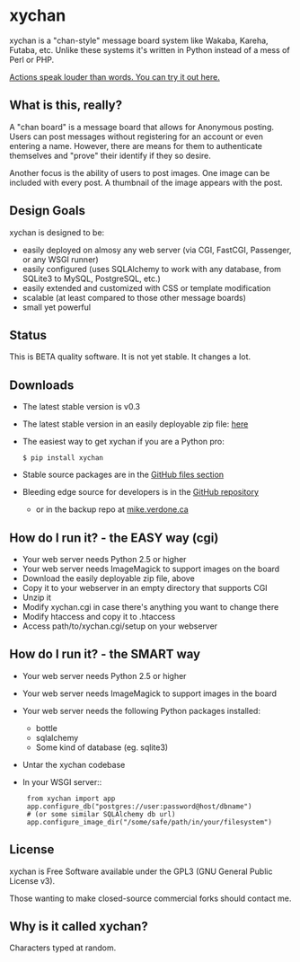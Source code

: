 xychan
======

xychan is a "chan-style" message board system like Wakaba, Kareha,
Futaba, etc. Unlike these systems it's written in Python instead of a
mess of Perl or PHP.

[Actions speak louder than words. You can try it out here.](http://xychan-beta.mike.verdone.ca/)


What is this, really?
---------------------

A "chan board" is a message board that allows for Anonymous
posting. Users can post messages without registering for an account or
even entering a name. However, there are means for them to
authenticate themselves and "prove" their identify if they so desire.

Another focus is the ability of users to post images. One image can be
included with every post. A thumbnail of the image appears with the
post.


Design Goals
------------

xychan is designed to be:

 * easily deployed on almosy any web server (via CGI, FastCGI, Passenger, or any WSGI runner)
 * easily configured (uses SQLAlchemy to work with any database, from
   SQLite3 to MySQL, PostgreSQL, etc.)
 * easily extended and customized with CSS or template modification
 * scalable (at least compared to those other message boards)
 * small yet powerful


Status
------

This is BETA quality software. It is not yet stable. It changes a lot.


Downloads
---------

 * The latest stable version is v0.3
 * The latest stable version in an easily deployable zip file: [here](http://mike.verdone.ca/xychan/xychan.zip)
 * The easiest way to get xychan if you are a Python pro:

       $ pip install xychan

 * Stable source packages are in the [GitHub files section](http://github.com/sixohsix/xychan/downloads)
 * Bleeding edge source for developers is in the [GitHub repository](http://github.com/sixohsix/xychan)
   * or in the backup repo at [mike.verdone.ca](http://mike.verdone.ca/git/xychan)


How do I run it? - the EASY way (cgi)
-------------------------------------

 * Your web server needs Python 2.5 or higher
 * Your web server needs ImageMagick to support images on the board
 * Download the easily deployable zip file, above
 * Copy it to your webserver in an empty directory that supports CGI
 * Unzip it
 * Modify xychan.cgi in case there's anything you want to change there
 * Modify htaccess and copy it to .htaccess
 * Access path/to/xychan.cgi/setup on your webserver


How do I run it? - the SMART way
--------------------------------

 * Your web server needs Python 2.5 or higher
 * Your web server needs ImageMagick to support images in the board
 * Your web server needs the following Python packages installed:
   * bottle
   * sqlalchemy
   * Some kind of database (eg. sqlite3)
 * Untar the xychan codebase
 * In your WSGI server:: 

        from xychan import app
        app.configure_db("postgres://user:password@host/dbname")
        # (or some similar SQLAlchemy db url)
        app.configure_image_dir("/some/safe/path/in/your/filesystem")


License
-------

xychan is Free Software available under the GPL3 (GNU General Public
License v3).

Those wanting to make closed-source commercial forks should contact me.


Why is it called xychan?
------------------------

Characters typed at random.
